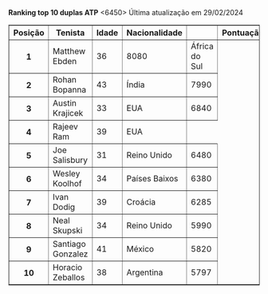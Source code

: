 <!DOCTYPE html>
<html>
  <head>
    <strong>Ranking top 10 duplas ATP</strong>
  </head>
  <body>
    <table border="1"> 
      <thead>
        <tr>
          <th>Posição</th>
          <th>Tenista</th>
          <th>Idade</th>
          <th>Nacionalidade<th>
          <th>Pontuação</th>
        </tr>  
      </thead>
        <tbody>
          <tr>
            <th>1</th>
            <td>Matthew Ebden	</td>
            <td>36</td>
            <td>8080</td>
            <td>África do Sul</td>
          </tr>
          <tr> 
          <th>2</th>
            <td>Rohan Bopanna	</td>
            <td>43</td>
            <td>Índia</td>
            <td>7990</td>
          </tr>
          <tr>
            <th>3</th>
            <td>Austin Krajicek	</td>
            <td>33</td>
            <td>EUA</td>
            <td>6840</td>
          </tr>
          <tr>
            <th>4</th>
            <td>Rajeev Ram	</td>
            <td>39</td>
            <td>EUA</td>
            <6450>
          </tr>
          <tr>
            <th>5</th>
            <td>Joe Salisbury	</td>
            <td>31</td>
            <td>Reino Unido</td>
            <td>6480</td>
          </tr>
          <tr>
            <th>6</th>
            <td>Wesley Koolhof</td>
            <td>34</td>
            <td>Países Baixos</td>
            <td>6380</td>
          </tr>
          <tr>
            <th>7</th>
            <td>Ivan Dodig</td>
            <td>39</td>
            <td>Croácia</td>
            <td>6285</td>
          </tr>
          <tr>
            <th>8</th>
            <td>Neal Skupski</td>
            <td>34</td>
            <td>Reino Unido</td>
            <td>5990</td>
          </tr>
          <tr>
            <th>9</th>
            <td>Santiago Gonzalez	</td>
            <td>41</td>
            <td>México</td>
            <td>5820</td>
          </tr>
          <tr>
            <th>10</th>
            <td>Horacio Zeballos	</td>
            <td>38</td>
            <td>Argentina</td>
            <td>5797</td>
          </tr>
        </tbody>
      <tfoot>
        <tr coldsplan="2"> 
          Última atualização em 29/02/2024
        </tr>
      </tfoot>
    </table>
    </body>
</html>
